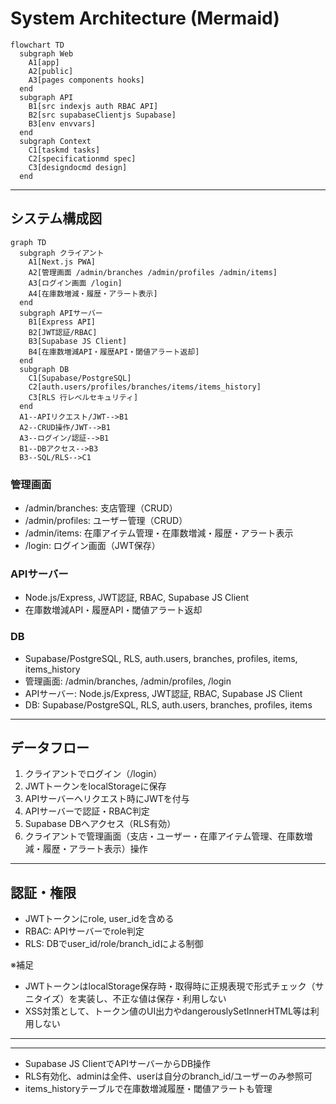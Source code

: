 
# System Architecture (Mermaid)


```mermaid
flowchart TD
  subgraph Web
    A1[app]
    A2[public]
    A3[pages components hooks]
  end
  subgraph API
    B1[src indexjs auth RBAC API]
    B2[src supabaseClientjs Supabase]
    B3[env envvars]
  end
  subgraph Context
    C1[taskmd tasks]
    C2[specificationmd spec]
    C3[designdocmd design]
  end
```

---

## システム構成図


```mermaid
graph TD
  subgraph クライアント
    A1[Next.js PWA]
    A2[管理画面 /admin/branches /admin/profiles /admin/items]
    A3[ログイン画面 /login]
    A4[在庫数増減・履歴・アラート表示]
  end
  subgraph APIサーバー
    B1[Express API]
    B2[JWT認証/RBAC]
    B3[Supabase JS Client]
    B4[在庫数増減API・履歴API・閾値アラート返却]
  end
  subgraph DB
    C1[Supabase/PostgreSQL]
    C2[auth.users/profiles/branches/items/items_history]
    C3[RLS 行レベルセキュリティ]
  end
  A1--APIリクエスト/JWT-->B1
  A2--CRUD操作/JWT-->B1
  A3--ログイン/認証-->B1
  B1--DBアクセス-->B3
  B3--SQL/RLS-->C1
```

### 管理画面
- /admin/branches: 支店管理（CRUD）
- /admin/profiles: ユーザー管理（CRUD）
- /admin/items: 在庫アイテム管理・在庫数増減・履歴・アラート表示
- /login: ログイン画面（JWT保存）

### APIサーバー
- Node.js/Express, JWT認証, RBAC, Supabase JS Client
- 在庫数増減API・履歴API・閾値アラート返却

### DB
- Supabase/PostgreSQL, RLS, auth.users, branches, profiles, items, items_history
- 管理画面: /admin/branches, /admin/profiles, /login
- APIサーバー: Node.js/Express, JWT認証, RBAC, Supabase JS Client
- DB: Supabase/PostgreSQL, RLS, auth.users, branches, profiles, items

---

## データフロー
1. クライアントでログイン（/login）
2. JWTトークンをlocalStorageに保存
3. APIサーバーへリクエスト時にJWTを付与
4. APIサーバーで認証・RBAC判定
5. Supabase DBへアクセス（RLS有効）
6. クライアントで管理画面（支店・ユーザー・在庫アイテム管理、在庫数増減・履歴・アラート表示）操作

---

## 認証・権限
- JWTトークンにrole, user_idを含める
- RBAC: APIサーバーでrole判定
- RLS: DBでuser_id/role/branch_idによる制御

※補足
- JWTトークンはlocalStorage保存時・取得時に正規表現で形式チェック（サニタイズ）を実装し、不正な値は保存・利用しない
- XSS対策として、トークン値のUI出力やdangerouslySetInnerHTML等は利用しない

---



---


- Supabase JS ClientでAPIサーバーからDB操作
- RLS有効化、adminは全件、userは自分のbranch_id/ユーザーのみ参照可
- items_historyテーブルで在庫数増減履歴・閾値アラートも管理

